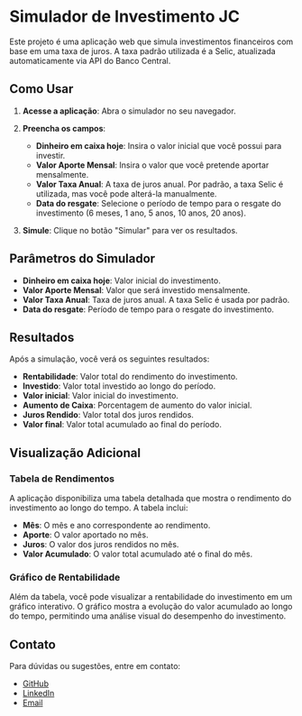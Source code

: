 # Simulador de Investimento JC

Este projeto é uma aplicação web que simula investimentos financeiros com base em uma taxa de juros. A taxa padrão utilizada é a Selic, atualizada automaticamente via API do Banco Central.

## Como Usar

1. **Acesse a aplicação**: Abra o simulador no seu navegador.
2. **Preencha os campos**:
   - **Dinheiro em caixa hoje**: Insira o valor inicial que você possui para investir.
   - **Valor Aporte Mensal**: Insira o valor que você pretende aportar mensalmente.
   - **Valor Taxa Anual**: A taxa de juros anual. Por padrão, a taxa Selic é utilizada, mas você pode alterá-la manualmente.
   - **Data do resgate**: Selecione o período de tempo para o resgate do investimento (6 meses, 1 ano, 5 anos, 10 anos, 20 anos).

3. **Simule**: Clique no botão "Simular" para ver os resultados.

## Parâmetros do Simulador

- **Dinheiro em caixa hoje**: Valor inicial do investimento.
- **Valor Aporte Mensal**: Valor que será investido mensalmente.
- **Valor Taxa Anual**: Taxa de juros anual. A taxa Selic é usada por padrão.
- **Data do resgate**: Período de tempo para o resgate do investimento.

## Resultados

Após a simulação, você verá os seguintes resultados:

- **Rentabilidade**: Valor total do rendimento do investimento.
- **Investido**: Valor total investido ao longo do período.
- **Valor inicial**: Valor inicial do investimento.
- **Aumento de Caixa**: Porcentagem de aumento do valor inicial.
- **Juros Rendido**: Valor total dos juros rendidos.
- **Valor final**: Valor total acumulado ao final do período.

## Visualização Adicional

### Tabela de Rendimentos
A aplicação disponibiliza uma tabela detalhada que mostra o rendimento do investimento ao longo do tempo. A tabela inclui:

- **Mês**: O mês e ano correspondente ao rendimento.
- **Aporte**: O valor aportado no mês.
- **Juros**: O valor dos juros rendidos no mês.
- **Valor Acumulado**: O valor total acumulado até o final do mês.

### Gráfico de Rentabilidade
Além da tabela, você pode visualizar a rentabilidade do investimento em um gráfico interativo. O gráfico mostra a evolução do valor acumulado ao longo do tempo, permitindo uma análise visual do desempenho do investimento.

## Contato

Para dúvidas ou sugestões, entre em contato:

- [GitHub](https://github.com/KaduHod)
- [LinkedIn](https://www.linkedin.com/in/carlosjrribas98/)
- [Email](mailto:carlosjr.ribas@gmail.com)

